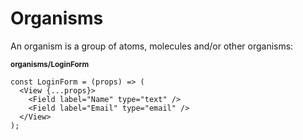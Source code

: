 # Organisms

An organism is a group of atoms, molecules and/or other organisms:

<sub>**organisms/LoginForm**</sub>

```tsx
const LoginForm = (props) => (
  <View {...props}>
    <Field label="Name" type="text" />
    <Field label="Email" type="email" />
  </View>
);
```